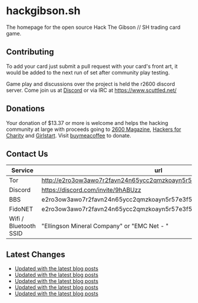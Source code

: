# hackgibson.sh
The homepage for the open source Hack The Gibson // SH trading card game.


## Contributing

To add your card just submit a pull request with your card's front art, it would be added to the next run of set after community play testing.

Game play and discussions over the project is held the r2600 discord server. Come join us at [Discord](https://discord.com/invite/9hABUzz) or via IRC at https://www.scuttled.net/


## Donations

Your donation of $13.37 or more is welcome and helps the hacking community at large with proceeds going to [2600 Magazine](https://2600.com/), [Hackers for Charity](https://hackersforcharity.org) and [Girlstart](https://girlstart.org).  Visit [buymeacoffee](https://www.buymeacoffee.com/hackgibson.sh) to donate.


## Contact Us

Service | url
-|-
Tor | http://e2ro3ow3awo7r2favn24n65ycc2qmzkoayn5r57e3f56nvjwdcgg32ad.onion
Discord | https://discord.com/invite/9hABUzz
BBS | e2ro3ow3awo7r2favn24n65ycc2qmzkoayn5r57e3f56nvjwdcgg32ad.onion:23
FidoNET | e2ro3ow3awo7r2favn24n65ycc2qmzkoayn5r57e3f56nvjwdcgg32ad.onion:24554
Wifi / Bluetooth SSID | "Ellingson Mineral Company" or "EMC Net - <fidonet address>"

## Latest Changes
<!-- BLOG-POST-LIST:START -->
- [Updated with the latest blog posts](https://github.com/DFW2600/hackgibson.sh/commit/d2d00f4ea62e66d3b849f389c0833b14d526b98c)
- [Updated with the latest blog posts](https://github.com/DFW2600/hackgibson.sh/commit/60da6639784f52cdf4aad0184ca251c7eb170c25)
- [Updated with the latest blog posts](https://github.com/DFW2600/hackgibson.sh/commit/23af8104edc3f338be477507b72a3457acfe5e65)
- [Updated with the latest blog posts](https://github.com/DFW2600/hackgibson.sh/commit/0e68dab3632a8747f92d3dff69b5121453329f42)
- [Updated with the latest blog posts](https://github.com/DFW2600/hackgibson.sh/commit/05f6279691cca23a6b7b91cf0ee1bf174af5f199)
<!-- BLOG-POST-LIST:END -->
